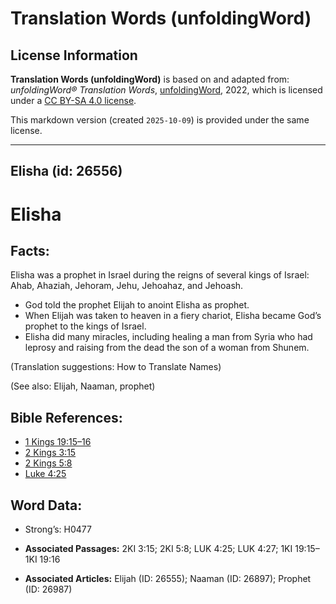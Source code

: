 # Translation Words (unfoldingWord)

## License Information

**Translation Words (unfoldingWord)** is based on and adapted from: _unfoldingWord® Translation Words_, [unfoldingWord](https://unfoldingword.org/utw), 2022, which is licensed under a [CC BY-SA 4.0 license](https://creativecommons.org/licenses/by-sa/4.0/legalcode.en).

This markdown version (created `2025-10-09`) is provided under the same license.



--------------------------------

## Elisha (id: 26556)

Elisha
======

Facts:
------

Elisha was a prophet in Israel during the reigns of several kings of Israel: Ahab, Ahaziah, Jehoram, Jehu, Jehoahaz, and Jehoash.

* God told the prophet Elijah to anoint Elisha as prophet.
* When Elijah was taken to heaven in a fiery chariot, Elisha became God’s prophet to the kings of Israel.
* Elisha did many miracles, including healing a man from Syria who had leprosy and raising from the dead the son of a woman from Shunem.

(Translation suggestions: How to Translate Names)

(See also: Elijah, Naaman, prophet)

Bible References:
-----------------

* [1 Kings 19:15–16](https://ref.ly/1Kgs19:15-1Kgs19:16)
* [2 Kings 3:15](https://ref.ly/2Kgs3:15)
* [2 Kings 5:8](https://ref.ly/2Kgs5:8)
* [Luke 4:25](https://ref.ly/Luke4:25)

Word Data:
----------

* Strong’s: H0477

* **Associated Passages:** 2KI 3:15; 2KI 5:8; LUK 4:25; LUK 4:27; 1KI 19:15–1KI 19:16
* **Associated Articles:** Elijah (ID: 26555); Naaman (ID: 26897); Prophet (ID: 26987)

